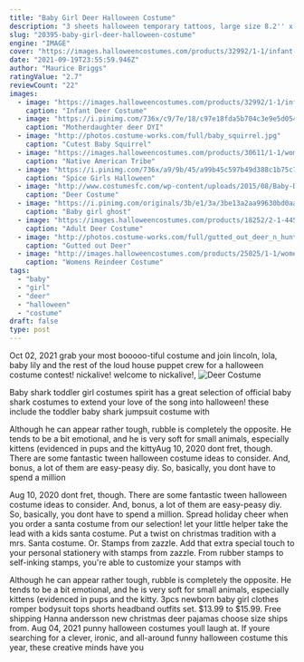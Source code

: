```yaml
---
title: "Baby Girl Deer Halloween Costume"
description: "3 sheets halloween temporary tattoos, large size 8.2'' x 11.6'' tattoos for women tattoo temporary for halloween costume accessories and parties 4.8 out of 5 stars 28 $8.96 $ 8 . 96 ($2.99count)"
slug: "20395-baby-girl-deer-halloween-costume"
engine: "IMAGE"
cover: "https://images.halloweencostumes.com/products/32992/1-1/infant-deer-costume.jpg"
date: "2021-09-19T23:55:59.946Z"
author: "Maurice Briggs"
ratingValue: "2.7"
reviewCount: "22"
images:
  - image: "https://images.halloweencostumes.com/products/32992/1-1/infant-deer-costume.jpg"
    caption: "Infant Deer Costume"
  - image: "https://i.pinimg.com/736x/c9/7e/18/c97e18fda5b704c3e9e5d054917a9133--headbands-dyi.jpg"
    caption: "Motherdaughter deer DYI"
  - image: "http://photos.costume-works.com/full/baby_squirrel.jpg"
    caption: "Cutest Baby Squirrel"
  - image: "https://images.halloweencostumes.com/products/30611/1-1/womens-princess-little-deer-native-american-costume.jpg"
    caption: "Native American Tribe"
  - image: "https://i.pinimg.com/736x/a9/9b/45/a99b45c597b49d388c1b75c7bf3ef4bf--girl-halloween-costumes-spice-girls.jpg"
    caption: "Spice Girls Halloween"
  - image: "http://www.costumesfc.com/wp-content/uploads/2015/08/Baby-Deer-Costume.jpg"
    caption: "Deer Costume"
  - image: "https://i.pinimg.com/originals/3b/e1/3a/3be13a2aa99630bd0aa14b18c84f93e1.jpg"
    caption: "Baby girl ghost"
  - image: "https://images.halloweencostumes.com/products/18252/2-1-44514/adult-deer-costume-2.jpg"
    caption: "Adult Deer Costume"
  - image: "http://photos.costume-works.com/full/gutted_out_deer_n_hunter1.jpg"
    caption: "Gutted out Deer"
  - image: "http://images.halloweencostumes.com/products/25025/1-1/womens-fever-reindeer-costume.jpg"
    caption: "Womens Reindeer Costume"
tags:
  - "baby"
  - "girl"
  - "deer"
  - "halloween"
  - "costume"
draft: false
type: post
---
```


Oct 02, 2021 grab your most booooo-tiful costume and join lincoln, lola, baby lily and the rest of the loud house puppet crew for a halloween costume contest! nickalive! welcome to nickalive!,
![Deer Costume](http://www.costumesfc.com/wp-content/uploads/2015/08/Baby-Deer-Costume.jpg "Deer Costume")

Baby shark toddler girl costumes spirit has a great selection of official baby shark costumes to extend your love of the song into halloween! these include the toddler baby shark jumpsuit costume with
<!--inArticleAds-->

<!--galleryOne-->

Although he can appear rather tough, rubble is completely the opposite. He tends to be a bit emotional, and he is very soft for small animals, especially kittens (evidenced in pups and the kittyAug 10, 2020 dont fret, though. There are some fantastic tween halloween costume ideas to consider. And, bonus, a lot of them are easy-peasy diy. So, basically, you dont have to spend a million
<!--inArticleAds-->

<!--galleryTwo-->

Aug 10, 2020 dont fret, though. There are some fantastic tween halloween costume ideas to consider. And, bonus, a lot of them are easy-peasy diy. So, basically, you dont have to spend a million. Spread holiday cheer when you order a santa costume from our selection! let your little helper take the lead with a kids santa costume. Put a twist on christmas tradition with a mrs. Santa costume. Or. Stamps from zazzle. Add that extra special touch to your personal stationery with stamps from zazzle. From rubber stamps to self-inking stamps, you're able to customize your stamps with
<!--galleryThree-->

Although he can appear rather tough, rubble is completely the opposite. He tends to be a bit emotional, and he is very soft for small animals, especially kittens (evidenced in pups and the kitty. 3pcs newborn baby girl clothes romper bodysuit tops shorts headband outfits set. $13.99 to $15.99. Free shipping  Hanna andersson new christmas deer pajamas choose size ships from. Aug 04, 2021 punny halloween costumes youll laugh at. If youre searching for a clever, ironic, and all-around funny halloween costume this year, these creative minds have you